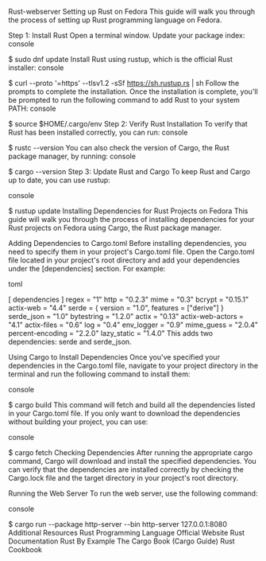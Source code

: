 Rust-webserver
Setting up Rust on Fedora
This guide will walk you through the process of setting up Rust programming language on Fedora.

Step 1: Install Rust
Open a terminal window.
Update your package index:
console



$ sudo dnf update
Install Rust using rustup, which is the official Rust installer:
console



$ curl --proto '=https' --tlsv1.2 -sSf https://sh.rustup.rs | sh
Follow the prompts to complete the installation.
Once the installation is complete, you'll be prompted to run the following command to add Rust to your system PATH:
console



$ source $HOME/.cargo/env
Step 2: Verify Rust Installation
To verify that Rust has been installed correctly, you can run:
console



$ rustc --version
You can also check the version of Cargo, the Rust package manager, by running:
console



$ cargo --version
Step 3: Update Rust and Cargo
To keep Rust and Cargo up to date, you can use rustup:

console



$ rustup update
Installing Dependencies for Rust Projects on Fedora
This guide will walk you through the process of installing dependencies for your Rust projects on Fedora using Cargo, the Rust package manager.

Adding Dependencies to Cargo.toml
Before installing dependencies, you need to specify them in your project's Cargo.toml file. Open the Cargo.toml file located in your project's root directory and add your dependencies under the [dependencies] section. For example:

toml



[
dependencies
]
regex = "1"
http = "0.2.3"
mime = "0.3"
bcrypt = "0.15.1"
actix-web = "4.4"
serde = { version = "1.0", features = ["derive"] }
serde_json = "1.0"
bytestring = "1.2.0"
actix = "0.13"
actix-web-actors = "4.1"
actix-files = "0.6"
log = "0.4"
env_logger = "0.9"
mime_guess = "2.0.4"
percent-encoding = "2.2.0"
lazy_static = "1.4.0"
This adds two dependencies: serde and serde_json.

Using Cargo to Install Dependencies
Once you've specified your dependencies in the Cargo.toml file, navigate to your project directory in the terminal and run the following command to install them:

console



$ cargo build
This command will fetch and build all the dependencies listed in your Cargo.toml file. If you only want to download the dependencies without building your project, you can use:

console



$ cargo fetch
Checking Dependencies
After running the appropriate cargo command, Cargo will download and install the specified dependencies. You can verify that the dependencies are installed correctly by checking the Cargo.lock file and the target directory in your project's root directory.

Running the Web Server
To run the web server, use the following command:

console



$ cargo run --package http-server --bin http-server 127.0.0.1:8080
Additional Resources
Rust Programming Language Official Website
Rust Documentation
Rust By Example
The Cargo Book (Cargo Guide)
Rust Cookbook
